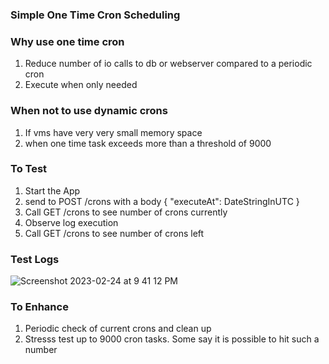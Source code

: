 ### Simple One Time Cron Scheduling

### Why use one time cron

1. Reduce number of io calls to db or webserver compared to a periodic cron
2. Execute when only needed

### When not to use dynamic crons

1. If vms have very very small memory space
2. when one time task exceeds more than a threshold of 9000

### To Test

1. Start the App
2. send to POST /crons with a body { "executeAt": DateStringInUTC }
4. Call GET /crons to see number of crons currently
3. Observe log execution
4. Call GET /crons to see number of crons left

### Test Logs

![Screenshot 2023-02-24 at 9 41 12 PM](https://user-images.githubusercontent.com/23375702/221194781-5252e29c-ba00-4135-ab0f-ab70b1745372.png)

### To Enhance
1. Periodic check of current crons and clean up
2. Stresss test up to 9000 cron tasks. Some say it is possible to hit such a number

